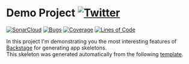 #  Demo Project [![Twitter](https://img.shields.io/twitter/follow/piotr_minkowski.svg?style=social&logo=twitter&label=Follow%20Me)](https://twitter.com/piotr_minkowski)

[![SonarCloud](https://sonarcloud.io/images/project_badges/sonarcloud-black.svg)](https://sonarcloud.io/dashboard?id=pocdevhub_test-argo-app-deploy)
[![Bugs](https://sonarcloud.io/api/project_badges/measure?project=pocdevhub_test-argo-app-deploy&metric=bugs)](https://sonarcloud.io/dashboard?id=pocdevhub_test-argo-app-deploy)
[![Coverage](https://sonarcloud.io/api/project_badges/measure?project=pocdevhub_test-argo-app-deploy&metric=coverage)](https://sonarcloud.io/dashboard?id=pocdevhub_test-argo-app-deploy)
[![Lines of Code](https://sonarcloud.io/api/project_badges/measure?project=pocdevhub_test-argo-app-deploy&metric=ncloc)](https://sonarcloud.io/dashboard?id=pocdevhub_test-argo-app-deploy)

In this project I'm demonstrating you the most interesting features of [Backstage](https://backstage.io/) for generating app skeletons. \
This skeleton was generated automatically from the following [template](https://github.com/piomin/backstage-templates/blob/master/templates/spring-boot-basic/template.yaml).